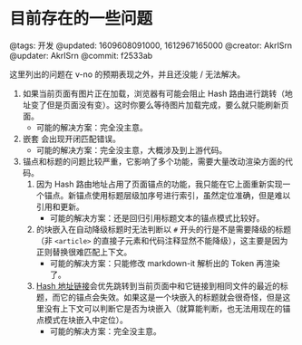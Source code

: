 # 目前存在的一些问题

@tags: 开发
@updated: 1609608091000, 1612967165000
@creator: AkrISrn
@updater: AkrISrn
@commit: f2533ab

这里列出的问题在 v-no 的预期表现之外，并且还没能 / 无法解决。

1. 如果当前页面有图片正在加载，浏览器有可能会阻止 Hash 路由进行跳转（地址变了但是页面没有变）。这时你要么等待图片加载完成，要么就只能刷新页面。
    - 可能的解决方案：完全没主意。
1. 嵌套 [](/zh/docs/details.md "#")会出现开闭匹配错误。
    - 可能的解决方案：完全没主意，大概涉及到上游代码。
1. 锚点和标题的问题比较严重，它影响了多个功能，需要大量改动渲染方面的代码。
    1. 因为 Hash 路由地址占用了页面锚点的功能，我只能在它上面重新实现一个锚点。新锚点使用标题层级加序号进行索引，虽然定位准确，但是难以引用和更新。
        - 可能的解决方案：还是回归引用标题文本的锚点模式比较好。
    1. [](/zh/docs/snippets.md "#")的块嵌入在自动降级标题时无法判断以 `#` 开头的行是不是需要降级的标题（非 `<article>` 的直接子元素和代码注释显然不能降级），这主要是因为正则替换很难匹配上下文。
        - 可能的解决方案：只能修改 markdown-it 解析出的 Token 再渲染了。
    1. [Hash 地址链接](/zh/docs/links.md "#")会优先跳转到当前页面中和它链接到相同文件的最近的标题，而它的锚点会失效。如果这是一个块嵌入的标题就会很奇怪，但是这里没有上下文可以判断它是否为块嵌入（就算能判断，也无法用现在的锚点模式在块嵌入中定位）。
        - 可能的解决方案：完全没主意。
